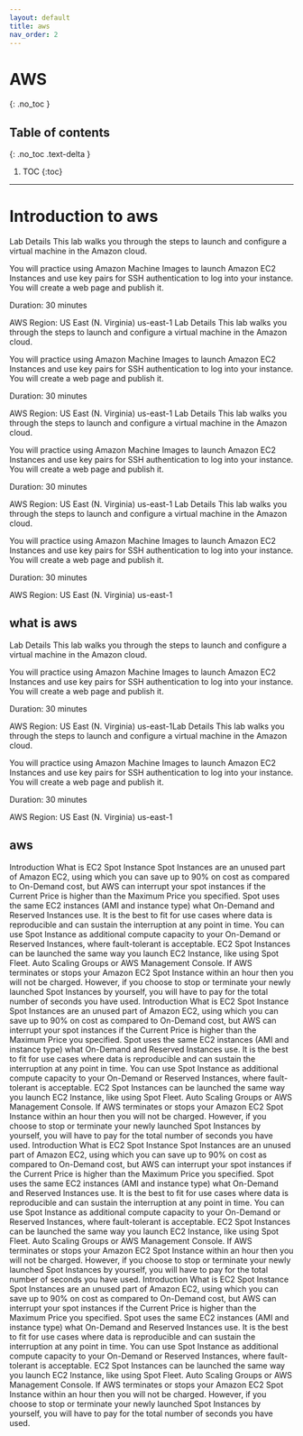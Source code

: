 ```yaml
---
layout: default
title: aws
nav_order: 2
---
```

# AWS
{: .no_toc }

## Table of contents
{: .no_toc .text-delta }

1. TOC
{:toc}

---
# Introduction to  aws
Lab Details
This lab walks you through the steps to launch and configure a virtual machine in the Amazon cloud.

You will practice using Amazon Machine Images to launch Amazon EC2 Instances and use key pairs for SSH authentication to log into your instance. You will create a web page and publish it.

Duration: 30 minutes

AWS Region: US East (N. Virginia) us-east-1
Lab Details
This lab walks you through the steps to launch and configure a virtual machine in the Amazon cloud.

You will practice using Amazon Machine Images to launch Amazon EC2 Instances and use key pairs for SSH authentication to log into your instance. You will create a web page and publish it.

Duration: 30 minutes

AWS Region: US East (N. Virginia) us-east-1
Lab Details
This lab walks you through the steps to launch and configure a virtual machine in the Amazon cloud.

You will practice using Amazon Machine Images to launch Amazon EC2 Instances and use key pairs for SSH authentication to log into your instance. You will create a web page and publish it.

Duration: 30 minutes

AWS Region: US East (N. Virginia) us-east-1
Lab Details
This lab walks you through the steps to launch and configure a virtual machine in the Amazon cloud.

You will practice using Amazon Machine Images to launch Amazon EC2 Instances and use key pairs for SSH authentication to log into your instance. You will create a web page and publish it.

Duration: 30 minutes

AWS Region: US East (N. Virginia) us-east-1
## what is aws

Lab Details
This lab walks you through the steps to launch and configure a virtual machine in the Amazon cloud.

You will practice using Amazon Machine Images to launch Amazon EC2 Instances and use key pairs for SSH authentication to log into your instance. You will create a web page and publish it.

Duration: 30 minutes

AWS Region: US East (N. Virginia) us-east-1Lab Details
This lab walks you through the steps to launch and configure a virtual machine in the Amazon cloud.

You will practice using Amazon Machine Images to launch Amazon EC2 Instances and use key pairs for SSH authentication to log into your instance. You will create a web page and publish it.

Duration: 30 minutes

AWS Region: US East (N. Virginia) us-east-1


## aws

Introduction
What is EC2 Spot Instance
Spot Instances are an unused part of Amazon EC2, using which you can save up to 90% on cost as compared to On-Demand cost, but AWS can interrupt your spot instances if the Current Price is higher than the Maximum Price you specified.
Spot uses the same EC2 instances (AMI and instance type) what On-Demand and Reserved Instances use. It is the best to fit for use cases where data is reproducible and can sustain the interruption at any point in time.
You can use Spot Instance as additional compute capacity to your On-Demand or Reserved Instances, where fault-tolerant is acceptable.
EC2 Spot Instances can be launched the same way you launch EC2 Instance, like using Spot Fleet. Auto Scaling Groups or AWS Management Console.
If AWS terminates or stops your Amazon EC2 Spot Instance within an hour then you will not be charged.
However, if you choose to stop or terminate your newly launched Spot Instances by yourself, you will have to pay for the total number of seconds you have used.
Introduction
What is EC2 Spot Instance
Spot Instances are an unused part of Amazon EC2, using which you can save up to 90% on cost as compared to On-Demand cost, but AWS can interrupt your spot instances if the Current Price is higher than the Maximum Price you specified.
Spot uses the same EC2 instances (AMI and instance type) what On-Demand and Reserved Instances use. It is the best to fit for use cases where data is reproducible and can sustain the interruption at any point in time.
You can use Spot Instance as additional compute capacity to your On-Demand or Reserved Instances, where fault-tolerant is acceptable.
EC2 Spot Instances can be launched the same way you launch EC2 Instance, like using Spot Fleet. Auto Scaling Groups or AWS Management Console.
If AWS terminates or stops your Amazon EC2 Spot Instance within an hour then you will not be charged.
However, if you choose to stop or terminate your newly launched Spot Instances by yourself, you will have to pay for the total number of seconds you have used.
Introduction
What is EC2 Spot Instance
Spot Instances are an unused part of Amazon EC2, using which you can save up to 90% on cost as compared to On-Demand cost, but AWS can interrupt your spot instances if the Current Price is higher than the Maximum Price you specified.
Spot uses the same EC2 instances (AMI and instance type) what On-Demand and Reserved Instances use. It is the best to fit for use cases where data is reproducible and can sustain the interruption at any point in time.
You can use Spot Instance as additional compute capacity to your On-Demand or Reserved Instances, where fault-tolerant is acceptable.
EC2 Spot Instances can be launched the same way you launch EC2 Instance, like using Spot Fleet. Auto Scaling Groups or AWS Management Console.
If AWS terminates or stops your Amazon EC2 Spot Instance within an hour then you will not be charged.
However, if you choose to stop or terminate your newly launched Spot Instances by yourself, you will have to pay for the total number of seconds you have used.
Introduction
What is EC2 Spot Instance
Spot Instances are an unused part of Amazon EC2, using which you can save up to 90% on cost as compared to On-Demand cost, but AWS can interrupt your spot instances if the Current Price is higher than the Maximum Price you specified.
Spot uses the same EC2 instances (AMI and instance type) what On-Demand and Reserved Instances use. It is the best to fit for use cases where data is reproducible and can sustain the interruption at any point in time.
You can use Spot Instance as additional compute capacity to your On-Demand or Reserved Instances, where fault-tolerant is acceptable.
EC2 Spot Instances can be launched the same way you launch EC2 Instance, like using Spot Fleet. Auto Scaling Groups or AWS Management Console.
If AWS terminates or stops your Amazon EC2 Spot Instance within an hour then you will not be charged.
However, if you choose to stop or terminate your newly launched Spot Instances by yourself, you will have to pay for the total number of seconds you have used.
